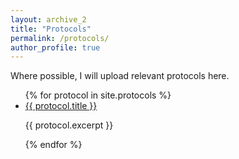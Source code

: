 ```yaml
---
layout: archive_2
title: "Protocols"
permalink: /protocols/
author_profile: true
---
```


Where possible, I will upload relevant protocols here.

<ul>
  {% for protocol in site.protocols %}
    <li>
      <a href="{{ protocol.url }}">{{ protocol.title }}</a>
      <p>{{ protocol.excerpt }}</p>
    </li>
  {% endfor %}
</ul>





